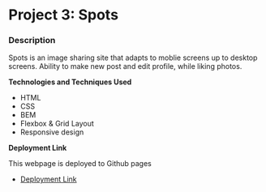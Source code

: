 # Project 3: Spots

### Description

Spots is an image sharing site that adapts to moblie screens up to desktop screens. Ability to make new post and edit profile, while liking photos.

**Technologies and Techniques Used**

- HTML
- CSS
- BEM
- Flexbox & Grid Layout
- Responsive design

**Deployment Link**

This webpage is deployed to Github pages

- [Deployment Link](https://pkobybarrett.github.io/se_project_spots/)
